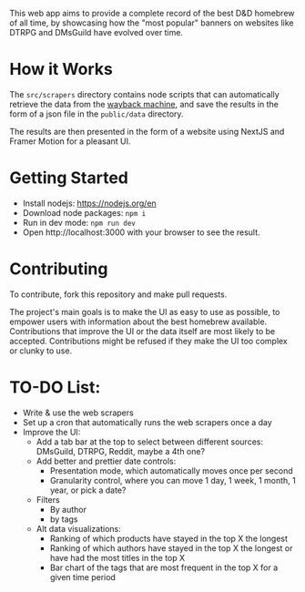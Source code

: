 This web app aims to provide a complete record of the best D&D homebrew of all time, by showcasing how the "most popular" banners on websites like DTRPG and DMsGuild have evolved over time.

# How it Works
The `src/scrapers` directory contains node scripts that can automatically retrieve the data from the [wayback machine](https://web.archive.org/), and save the results in the form of a json file in the `public/data` directory.

The results are then presented in the form of a website using NextJS and Framer Motion for a pleasant UI.

# Getting Started
* Install nodejs: https://nodejs.org/en
* Download node packages: `npm i`
* Run in dev mode: `npm run dev`
* Open http://localhost:3000 with your browser to see the result.

# Contributing
To contribute, fork this repository and make pull requests.

The project's main goals is to make the UI as easy to use as possible, to empower users with information about the best homebrew available. Contributions that improve the UI or the data itself are most likely to be accepted. Contributions might be refused if they make the UI too complex or clunky to use.

# TO-DO List:
* Write & use the web scrapers
* Set up a cron that automatically runs the web scrapers once a day
* Improve the UI:
    * Add a tab bar at the top to select between different sources: DMsGuild, DTRPG, Reddit, maybe a 4th one?
    * Add better and prettier date controls:
        * Presentation mode, which automatically moves once per second
        * Granularity control, where you can move 1 day, 1 week, 1 month, 1 year, or pick a date?
    * Filters
        * By author 
        * by tags
    * Alt data visualizations:
        * Ranking of which products have stayed in the top X the longest
        * Ranking of which authors have stayed in the top X the longest or have had the most titles in the top X
        * Bar chart of the tags that are most frequent in the top X for a given time period


